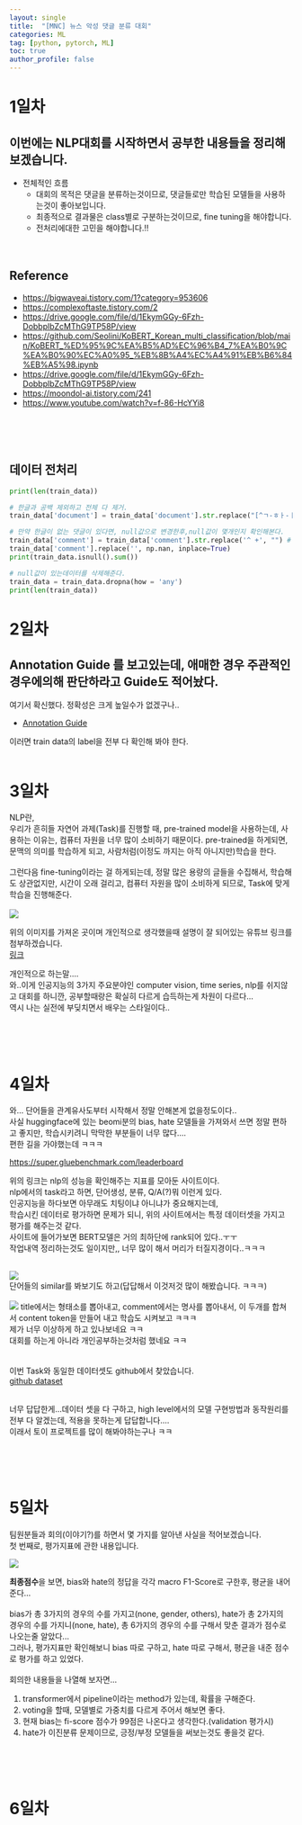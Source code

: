 ```yaml
---
layout: single
title:  "[MNC] 뉴스 악성 댓글 분류 대회"
categories: ML
tag: [python, pytorch, ML]
toc: true
author_profile: false
---
```







# 1일차


## 이번에는 NLP대회를 시작하면서 공부한 내용들을 정리해보겠습니다.

- 전체적인 흐름 
  - 대회의 목적은 댓글을 분류하는것이므로, 댓글들로만 학습된 모델들을 사용하는것이 좋아보입니다.
  - 최종적으로 결과물은 class별로 구분하는것이므로, fine tuning을 해야합니다.
  - 전처리에대한 고민을 해야합니다.!!
<br/><br/><br/>

## Reference
<ul>
<li><a href="https://bigwaveai.tistory.com/1?category=953606" target="_blank">https://bigwaveai.tistory.com/1?category=953606</a></li>
<li><a href="https://complexoftaste.tistory.com/2" target="_blank">https://complexoftaste.tistory.com/2</a></li>
<li><a href="https://drive.google.com/file/d/1EkymGGy-6Fzh-DobbplbZcMThG9TP58P/view" target="_blank">https://drive.google.com/file/d/1EkymGGy-6Fzh-DobbplbZcMThG9TP58P/view</a></li>
<li><a href="https://github.com/Seolini/KoBERT_Korean_multi_classification/blob/main/KoBERT_%ED%95%9C%EA%B5%AD%EC%96%B4_7%EA%B0%9C%EA%B0%90%EC%A0%95_%EB%8B%A4%EC%A4%91%EB%B6%84%EB%A5%98.ipynb" target="_blank">https://github.com/Seolini/KoBERT_Korean_multi_classification/blob/main/KoBERT_%ED%95%9C%EA%B5%AD%EC%96%B4_7%EA%B0%9C%EA%B0%90%EC%A0%95_%EB%8B%A4%EC%A4%91%EB%B6%84%EB%A5%98.ipynb</a></li>
<li><a href="https://drive.google.com/file/d/1EkymGGy-6Fzh-DobbplbZcMThG9TP58P/view" target="_blank">https://drive.google.com/file/d/1EkymGGy-6Fzh-DobbplbZcMThG9TP58P/view</a></li>
<li><a href="https://moondol-ai.tistory.com/241" target="_blank">https://moondol-ai.tistory.com/241</a></li>
<li><a href="https://www.youtube.com/watch?v=f-86-HcYYi8" target="_blank">https://www.youtube.com/watch?v=f-86-HcYYi8</a></li>






</ul>
<br/><br/><br/>


## 데이터 전처리
```python
print(len(train_data))

# 한글과 공백 제외하고 전체 다 제거.
train_data['document'] = train_data['document'].str.replace("[^ㄱ-ㅎㅏ-ㅣ가-힣 ]","")

# 만약 한글이 없는 댓글이 있다면, null값으로 변경한후,null값이 몇개인지 확인해본다.
train_data['comment'] = train_data['comment'].str.replace('^ +', "") # white space 데이터를 empty value로 변경
train_data['comment'].replace('', np.nan, inplace=True)
print(train_data.isnull().sum())

# null값이 있는데이터를 삭제해준다.
train_data = train_data.dropna(how = 'any')
print(len(train_data))

```


# 2일차

## Annotation Guide 를 보고있는데, 애매한 경우 주관적인 경우에의해 판단하라고 Guide도 적어놨다.
여기서 확신했다. 정확성은 크게 높일수가 없겠구나..

- <a href="https://www.notion.so/c1ecb7cc52d446cc93d928d172ef8442" target="_blank">Annotation Guide</a>

이러면 train data의 label을 전부 다 확인해 봐야 한다.
<br/><br/>

# 3일차
NLP란,<br/>
우리가 흔히들 자연어 과제(Task)를 진행할 때, pre-trained model을 사용하는데, 사용하는 이유는, 컴퓨터 자원을 너무 많이 소비하기 때문이다.
pre-trained을 하게되면, 문맥의 의미를 학습하게 되고, 사람처럼(이정도 까지는 아직 아니지만)학습을 한다.<br/><br/>
그런다음 fine-tuning이라는 걸 하게되는데, 정말 많은 용량의 글들을 수집해서, 학습해도 상관없지만, 시간이 오래 걸리고, 컴퓨터 자원을 많이 소비하게 되므로, Task에 맞게 학습을 진행해준다.
<br/><br/>
<img src="../../images/2022-03-01/1.PNG">

위의 이미지를 가져온 곳이며 개인적으로 생각했을때 설명이 잘 되어있는 유튜브 링크를 첨부하겠습니다.<br/>
<a href="https://www.youtube.com/watch?v=Z201jwWo-xs&list=PLrLEKGJAgXxL-R9IqDH7HANWXRsS900tF" target="_blank">링크</a>


개인적으로 하는말....<br/>
와..이게 인공지능의 3가지 주요분야인 computer vision, time series, nlp를 쉬지않고 대회를 하니깐, 공부할때랑은 확실히 다르게 습득하는게 차원이 다르다...<br/>
역시 나는 실전에 부딪치면서 배우는 스타일이다..<br/>


<br/><br/><br/>

# 4일차
와... 단어들을 관계유사도부터 시작해서 정말 안해본게 없을정도이다..<br/>
사실 huggingface에 있는 beomi분의 bias, hate 모델들을 가져와서 쓰면 정말 편하고 좋지만, 학습시키려니 막막한 부분들이 너무 많다....<br/>
편한 길을 가야했는데 ㅋㅋㅋ<br/>

<a href="https://super.gluebenchmark.com/leaderboard" target="_blank">https://super.gluebenchmark.com/leaderboard</a>

위의 링크는 nlp의 성능을 확인해주는 지표를 모아둔 사이트이다.<br/>
nlp에서의 task라고 하면, 단어생성, 분류, Q/A(?)뭐 이런게 있다.<br/>
인공지능을 하다보면 아무래도 치팅이냐 아니냐가 중요해지는데,<br/>
학습시킨 데이터로 평가하면 문제가 되니, 위의 사이트에서는 특정 데이터셋을 가지고 평가를 해주는것 같다.<br/>
사이트에 들어가보면 BERT모델은 거의 최하단에 rank되어 있다..ㅜㅜ<br/>
작업내역 정리하는것도 일이지만,, 너무 많이 해서 머리가 터질지경이다..ㅋㅋㅋ<br/>

<br/>
<img src="../../images/2022-03-01/2.PNG"><br/>
단어들의 similar를 봐보기도 하고(답답해서 이것저것 많이 해봤습니다. ㅋㅋㅋ)<br/><br/>


<img src="../../images/2022-03-01/3.PNG">
title에서는 형태소를 뽑아내고, comment에서는 명사를 뽑아내서, 이 두개를 합쳐서 content token을 만들어 내고 학습도 시켜보고 ㅋㅋㅋ<br/>
제가 너무 이상하게 하고 있나보네요 ㅋㅋ <br/>
대회를 하는게 아니라 개인공부하는것처럼 했네요 ㅋㅋ<br/>
<br/><br/>
이번 Task와 동일한 데이터셋도 github에서 찾았습니다.<br/>
<a href="https://raw.githubusercontent.com/kocohub/korean-hate-speech/master/labeled/train.tsv" target="_blank">github dataset</a>
<br/><br/>

너무 답답한게...데이터 셋을 다 구하고, high level에서의 모델 구현방법과 동작원리를 전부 다 알겠는데, 적용을 못하는게 답답합니다....<br/>
이래서 토이 프로젝트를 많이 해봐야하는구나 ㅋㅋ<br/><br/>

<br/><br/>
# 5일차
팀원분들과 회의(이야기?)를 하면서 몇 가지를 알아낸 사실을 적어보겠습니다.<br/>
첫 번째로, 평가지표에 관한 내용입니다.<br/>

<img src="../../images/2022-03-03/1.jpg">

<strong>최종점수</strong>을 보면, bias와 hate의 정답을 각각 macro F1-Score로 구한후, 평균을 내어준다...<br/><br/>
bias가 총 3가지의 경우의 수를 가지고(none, gender, others), hate가 총 2가지의 경우의 수를 가지니(none, hate), 총 6가지의 경우의 수를 구해서 맞춘 결과가 점수로 나오는줄 알았다...<br/>
그러나, 평가지표만 확인해보니 bias 따로 구하고, hate 따로 구해서, 평균을 내준 점수로 평가를 하고 있었다.<br/><br/>
회의한 내용들을 나열해 보자면...<br/>
1. transformer에서 pipeline이라는 method가 있는데, 확률을 구해준다.<br/>
2. voting을 할때, 모델별로 가중치를 다르게 주어서 해보면 좋다.<br/>
3. 현재 bias는 fi-score 점수가 99점은 나온다고 생각한다.(validation 평가시)<br/>
4. hate가 이진분류 문제이므로, 긍정/부정 모델들을 써보는것도 좋을것 같다.<br/><br/>

<br/><br/>

# 6일차










